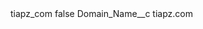 <?xml version="1.0" encoding="UTF-8"?>
<CustomMetadata xmlns="http://soap.sforce.com/2006/04/metadata" xmlns:xsi="http://www.w3.org/2001/XMLSchema-instance" xmlns:xsd="http://www.w3.org/2001/XMLSchema">
    <label>tiapz_com</label>
    <protected>false</protected>
    <values>
        <field>Domain_Name__c</field>
        <value xsi:type="xsd:string">tiapz.com</value>
    </values>
</CustomMetadata>
